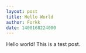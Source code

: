 ```yaml
---
layout: post
title: Hello World
author: Forkk
date: 1400168224000
---
```


Hello world! This is a test post.


